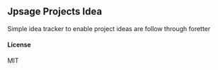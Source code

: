 ## Jpsage Projects Idea

Simple idea tracker to enable project ideas are follow through foretter 

#### License

MIT